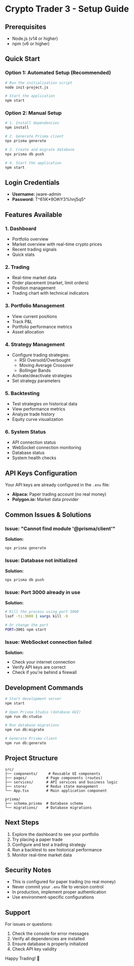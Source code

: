 # Crypto Trader 3 - Setup Guide

## Prerequisites
- Node.js (v14 or higher)
- npm (v6 or higher)

## Quick Start

### Option 1: Automated Setup (Recommended)
```bash
# Run the initialization script
node init-project.js

# Start the application
npm start
```

### Option 2: Manual Setup
```bash
# 1. Install dependencies
npm install

# 2. Generate Prisma client
npx prisma generate

# 3. Create and migrate database
npx prisma db push

# 4. Start the application
npm start
```

## Login Credentials
- **Username:** jware-admin
- **Password:** T^61iK*9O#iY3%hnj5q5^

## Features Available

### 1. Dashboard
- Portfolio overview
- Market overview with real-time crypto prices
- Recent trading signals
- Quick stats

### 2. Trading
- Real-time market data
- Order placement (market, limit orders)
- Position management
- Trading chart with technical indicators

### 3. Portfolio Management
- View current positions
- Track P&L
- Portfolio performance metrics
- Asset allocation

### 4. Strategy Management
- Configure trading strategies:
  - RSI Oversold/Overbought
  - Moving Average Crossover
  - Bollinger Bands
- Activate/deactivate strategies
- Set strategy parameters

### 5. Backtesting
- Test strategies on historical data
- View performance metrics
- Analyze trade history
- Equity curve visualization

### 6. System Status
- API connection status
- WebSocket connection monitoring
- Database status
- System health checks

## API Keys Configuration
Your API keys are already configured in the `.env` file:
- **Alpaca:** Paper trading account (no real money)
- **Polygon.io:** Market data provider

## Common Issues & Solutions

### Issue: "Cannot find module '@prisma/client'"
**Solution:**
```bash
npx prisma generate
```

### Issue: Database not initialized
**Solution:**
```bash
npx prisma db push
```

### Issue: Port 3000 already in use
**Solution:**
```bash
# Kill the process using port 3000
lsof -ti:3000 | xargs kill -9

# Or change the port
PORT=3001 npm start
```

### Issue: WebSocket connection failed
**Solution:**
- Check your internet connection
- Verify API keys are correct
- Check if you're behind a firewall

## Development Commands

```bash
# Start development server
npm start

# Open Prisma Studio (database GUI)
npm run db:studio

# Run database migrations
npm run db:migrate

# Generate Prisma client
npm run db:generate
```

## Project Structure
```
src/
├── components/     # Reusable UI components
├── pages/         # Page components (routes)
├── services/      # API services and business logic
├── store/         # Redux state management
└── App.tsx        # Main application component

prisma/
├── schema.prisma  # Database schema
└── migrations/    # Database migrations
```

## Next Steps
1. Explore the dashboard to see your portfolio
2. Try placing a paper trade
3. Configure and test a trading strategy
4. Run a backtest to see historical performance
5. Monitor real-time market data

## Security Notes
- This is configured for paper trading (no real money)
- Never commit your `.env` file to version control
- In production, implement proper authentication
- Use environment-specific configurations

## Support
For issues or questions:
1. Check the console for error messages
2. Verify all dependencies are installed
3. Ensure database is properly initialized
4. Check API key validity

Happy Trading! 🚀